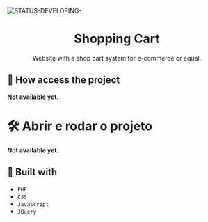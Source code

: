 ![STATUS-DEVELOPING-](https://github.com/cauemondek/portfolio/assets/121320616/5888019c-3e51-446b-871b-0dbc172ea9df)

<h1 align="center">Shopping Cart</h1>
<p align="center">Website with a shop cart system for e-commerce or equal.</p>

## 📁 How access the project

**Not available yet.**

# 🛠️ Abrir e rodar o projeto

**Not available yet.**

## 🔨 Built with
- ``PHP``
- ``CSS``
- ``Javascript``
- ``JQuery``
